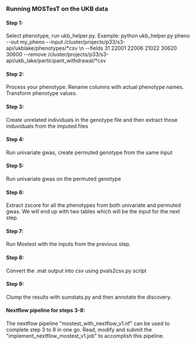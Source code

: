 ### Running MOSTesT on the UKB data
#### Step 1:
Select phenotype, run ukb_helper.py. Example: python ukb_helper.py pheno --out my_pheno --input /cluster/projects/p33/s3-api/ukblake/phenotypes/*csv \n
--fields 31 22001 22006 21022 30620 30600 --remove /cluster/projects/p33/s3-api/ukb_lake/participant_withdrawal/*csv


#### Step 2:
Process your phenotype. Rename columns with actual phenotype names. Transform phenotype values.

#### Step 3:
Create unrelated individuals in the genotype file and then extract those induviduals from the imputed files

#### Step 4: 
Run univariate gwas, create permuted genotype from the same input

#### Step 5:
Run univariate gwas on the permuted genotype

#### Step 6:
Extract zscore for all the phenotypes from both univariate and permuted gwas. We will end up with two tables which will be the input for the next step.

#### Step 7:
Run Mostest with the inputs from the previous step.

#### Step 8:
Convert the .mat output into csv using pvals2csv.py script

#### Step 9:
Clump the results with sumstats.py and then annotate the discovery.

#### Nextflow pipeline for steps 3-8:
The nextflow pipeline "mostest_with_nextflow_v1.nf" can be used to complete step 3 to 8 in one go. Read, modify and submit the "implement_nextflow_mostest_v1.job" to accomplish this pipeline. 
